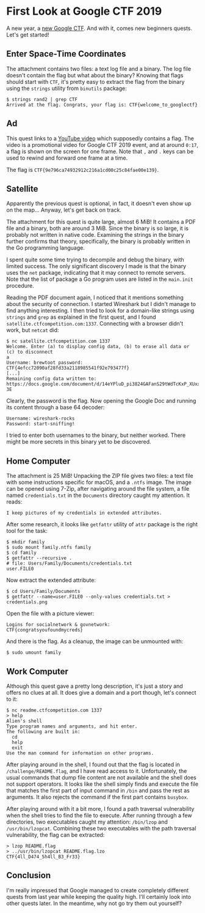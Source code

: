 # First Look at Google CTF 2019

A new year, a
[new Google CTF](https://security.googleblog.com/2019/05/google-ctf-2019-is-here.html).
And with it, comes new beginners quests. Let's get started!

## Enter Space-Time Coordinates

The attachment contains two files: a text log file and a binary. The log file
doesn't contain the flag but what about the binary? Knowing that flags should
start with `CTF`, it's pretty easy to extract the flag from the binary using
the `strings` utility from `binutils` package:

```
$ strings rand2 | grep CTF
Arrived at the flag. Congrats, your flag is: CTF{welcome_to_googlectf}
```

## Ad

This quest links to a
[YouTube video](https://www.youtube.com/watch?v=QzFuwljOj8Y) which supposedly
contains a flag. The video is a promotional video for Google CTF 2019 event,
and at around `0:17`, a flag is shown on the screen for one frame. Note that
`,` and `.` keys can be used to rewind and forward one frame at a time.

The flag is `CTF{9e796ca74932912c216a1cd00c25c84fae00e139}`.

## Satellite

Apparently the previous quest is optional, in fact, it doesn't even show up on
the map... Anyway, let's get back on track.

The attachment for this quest is quite large, almost 6 MiB! It contains a PDF
file and a binary, both are around 3 MiB. Since the binary is so large, it is
probably not written in native code. Examining the strings in the binary
further confirms that theory, specifically, the binary is probably written in
the Go programming language.

I spent quite some time trying to decompile and debug the binary, with limited
success. The only significant discovery I made is that the binary uses the
`net` package, indicating that it may connect to remote servers. Note that the
list of package a Go program uses are listed in the `main.init` procedure.

Reading the PDF document again, I noticed that it mentions something about the
security of connection. I started Wireshark but I didn't manage to find
anything interesting. I then tried to look for a domain-like strings using
`strings` and `grep` as explained in the first quest, and I found
`satellite.ctfcompetition.com:1337`. Connecting with a browser didn't work, but
`netcat` did:

```
$ nc satellite.ctfcompetition.com 1337
Welcome. Enter (a) to display config data, (b) to erase all data or (c) to disconnect
a
Username: brewtoot password: CTF{4efcc72090af28fd33a2118985541f92e793477f}
[...]
Remaining config data written to: https://docs.google.com/document/d/14eYPluD_pi3824GAFanS29tWdTcKxP_XUxx7e303-3E
```

Clearly, the password is the flag. Now opening the Google Doc and running its
content through a base 64 decoder:

```
Username: wireshark-rocks
Password: start-sniffing!
```

I tried to enter both usernames to the binary, but neither worked. There might
be more secrets in this binary yet to be discovered.

## Home Computer

The attachment is 25 MiB! Unpacking the ZIP file gives two files: a text file
with some instructions specific for macOS, and a `.ntfs` image. The image can
be opened using 7-Zip, after navigating around the file system, a file named
`credentials.txt` in the `Documents` directory caught my attention. It reads:

```
I keep pictures of my credentials in extended attributes.
```

After some research, it looks like `getfattr` utility of `attr` package is the
right tool for the task:

```
$ mkdir family
$ sudo mount family.ntfs family
$ cd family
$ getfattr --recursive .
# file: Users/Family/Documents/credentials.txt
user.FILE0
```

Now extract the extended attribute:

```
$ cd Users/Family/Documents
$ getfattr --name=user.FILE0 --only-values credentials.txt > credentials.png
```

Open the file with a picture viewer:

```
Logins for socialnetwork & govnetwork:
CTF{congratsyoufoundmycreds}
```

And there is the flag. As a cleanup, the image can be unmounted with:

```
$ sudo umount family
```

## Work Computer

Although this quest gave a pretty long description, it's just a story and
offers no clues at all. It does give a domain and a port though, let's connect
to it:

```
$ nc readme.ctfcompetition.com 1337
> help
Alien's shell
Type program names and arguments, and hit enter.
The following are built in:
  cd
  help
  exit
Use the man command for information on other programs.
```

After playing around in the shell, I found out that the flag is located in
`/challenge/README.flag`, and I have read access to it. Unfortunately, the
usual commands that dump file content are not available and the shell does not
support operators. It looks like the shell simply finds and execute the file
that matches the first part of input command in `/bin` and pass the rest as
arguments. It also rejects the command if the first part contains `busybox`.

After playing around with it a bit more, I found a path traversal
vulnerability when the shell tries to find the file to execute. After running
through a few directories, two executables caught my attention: `/bin/lzop` and
`/usr/bin/lzopcat`. Combining these two executables with the path traversal
vulnerability, the flag can be extracted:

```
> lzop README.flag
> ../usr/bin/lzopcat README.flag.lzo
CTF{4ll_D474_5h4ll_B3_Fr33}
```

## Conclusion

I'm really impressed that Google managed to create completely different quests
from last year while keeping the quality high. I'll certainly look into other
quests later. In the meantime, why not go try them out yourself?
